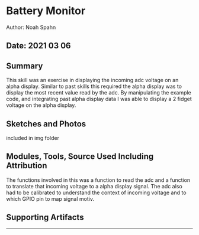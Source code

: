 #  Battery Monitor

Author: Noah Spahn

Date: 2021 03 06
-----

## Summary
This skill was an exercise in displaying the incoming adc voltage on an alpha display. Similar to past skills this required the alpha display was to display the most recent value read by the adc. By manipulating the example code, and integrating past alpha display data I was able to display a 2 fidget voltage on the alpha display. 

## Sketches and Photos
included in img folder

## Modules, Tools, Source Used Including Attribution

The functions involved in this was a function to read the adc and a function to translate that incoming voltage to a alpha display signal. The adc also had to be calibrated to understand the context of incoming voltage and to which GPIO pin to map signal motiv. 


## Supporting Artifacts


-----
